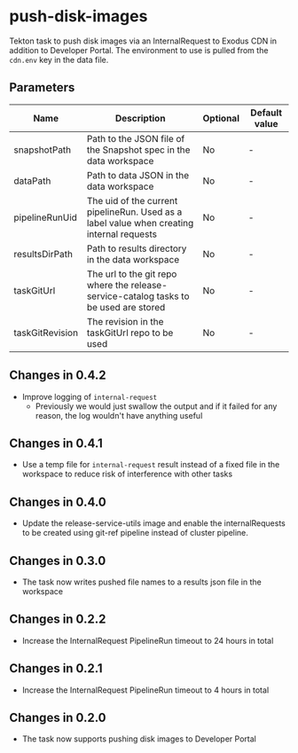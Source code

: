 # push-disk-images

Tekton task to push disk images via an InternalRequest to Exodus CDN in addition to Developer Portal.
The environment to use is pulled from the `cdn.env` key in the data file.

## Parameters

| Name                     | Description                                                                               | Optional | Default value |
|--------------------------|-------------------------------------------------------------------------------------------|----------|---------------|
| snapshotPath             | Path to the JSON file of the Snapshot spec in the data workspace                          | No       | -             |
| dataPath                 | Path to data JSON in the data workspace                                                   | No       | -             |
| pipelineRunUid           | The uid of the current pipelineRun. Used as a label value when creating internal requests | No       | -             |
| resultsDirPath           | Path to results directory in the data workspace                                           | No       | -             |
| taskGitUrl               | The url to the git repo where the release-service-catalog tasks to be used are stored     | No       | -             |
| taskGitRevision          | The revision in the taskGitUrl repo to be used                                            | No       | -             |

## Changes in 0.4.2
* Improve logging of `internal-request`
  * Previously we would just swallow the output and if it failed for any reason, the log wouldn't have anything useful

## Changes in 0.4.1
* Use a temp file for `internal-request` result instead of a fixed file in the workspace to reduce risk
  of interference with other tasks

## Changes in 0.4.0
* Update the release-service-utils image and enable the internalRequests
  to be created using git-ref pipeline instead of cluster pipeline.

## Changes in 0.3.0
* The task now writes pushed file names to a results json file in the workspace

## Changes in 0.2.2
* Increase the InternalRequest PipelineRun timeout to 24 hours in total

## Changes in 0.2.1
* Increase the InternalRequest PipelineRun timeout to 4 hours in total

## Changes in 0.2.0
* The task now supports pushing disk images to Developer Portal
